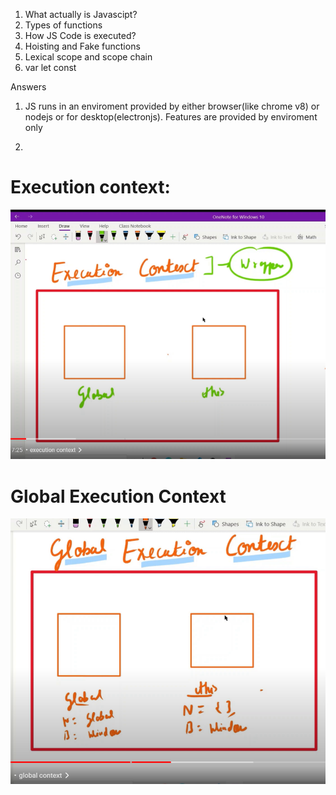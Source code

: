 1. What actually is Javascipt?
2. Types of functions
3. How JS Code is executed?
4. Hoisting and Fake functions
5. Lexical scope and scope chain
6. var let const


Answers
1. JS runs in an enviroment provided by either browser(like chrome v8) or nodejs or for desktop(electronjs).
Features are provided by enviroment only 


3. 
# Execution context:

![alt text](https://raw.githubusercontent.com/ravencode/web-dev-pep/master/JS-Interview-Qs/img/exc-context.png)


# Global Execution Context
![alt text](https://github.com/ravencode/web-dev-pep/blob/master/JS-Interview-Qs/img/global-exc-context.png)

